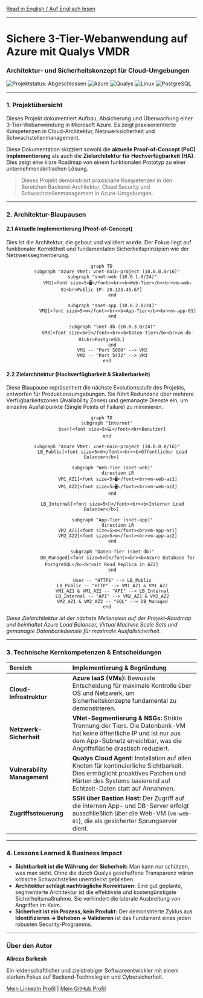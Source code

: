 [Read in English / Auf Englisch lesen](README.md)
***

<div align="left">

# Sichere 3-Tier-Webanwendung auf Azure mit Qualys VMDR
### Architektur- und Sicherheitskonzept für Cloud-Umgebungen

<p>
    <img src="https://img.shields.io/badge/status-abgeschlossen-green" alt="Projektstatus: Abgeschlossen">
    <img src="https://img.shields.io/badge/Azure-0078D4?style=for-the-badge&logo=microsoftazure&logoColor=white" alt="Azure">
    <img src="https://img.shields.io/badge/Qualys-ED2E26?style=for-the-badge&logo=qualys&logoColor=white" alt="Qualys">
    <img src="https://img.shields.io/badge/Linux-FCC624?style=for-the-badge&logo=linux&logoColor=black" alt="Linux">
    <img src="https://img.shields.io/badge/PostgreSQL-4169E1?style=for-the-badge&logo=postgresql&logoColor=white" alt="PostgreSQL">
</p>

</div>

---

### **1. Projektübersicht**

Dieses Projekt dokumentiert Aufbau, Absicherung und Überwachung einer 3-Tier-Webanwendung in Microsoft Azure. Es zeigt praxisorientierte Kompetenzen in Cloud-Architektur, Netzwerksicherheit und Schwachstellenmanagement.

Diese Dokumentation skizziert sowohl die **aktuelle Proof-of-Concept (PoC) Implementierung** als auch die **Zielarchitektur für Hochverfügbarkeit (HA)**. Dies zeigt eine klare Roadmap von einem funktionalen Prototyp zu einer unternehmenskritischen Lösung.

> Dieses Projekt demonstriert praxisnahe Kompetenzen in den Bereichen Backend-Architektur, Cloud Security und Schwachstellenmanagement in Azure-Umgebungen.

---

### **2. Architektur-Blaupausen**

#### **2.1 Aktuelle Implementierung (Proof-of-Concept)**

Dies ist die Architektur, die gebaut und validiert wurde. Der Fokus liegt auf funktionaler Korrektheit und fundamentalen Sicherheitsprinzipien wie der Netzwerksegmentierung.

<div align="center">

```mermaid
graph TD
    subgraph "Azure VNet: vnet-main-project (10.0.0.0/16)"
        subgraph "snet-web (10.0.1.0/24)"
            VM1[<font size=5>🖥️</font><br><b>Web-Tier</b><br>vm-web-01<br>Public IP: 20.123.45.67]
        end

        subgraph "snet-app (10.0.2.0/24)"
            VM2[<font size=5>⚙️</font><br><b>App-Tier</b><br>vm-app-01]
        end

        subgraph "snet-db (10.0.3.0/24)"
            VM3[<font size=5>🗄️</font><br><b>Daten-Tier</b><br>vm-db-01<br>PostgreSQL]
        end
        VM1 -- "Port 5000" --> VM2
        VM2 -- "Port 5432" --> VM3
    end
```

</div>

#### **2.2 Zielarchitektur (Hochverfügbarkeit & Skalierbarkeit)**

Diese Blaupause repräsentiert die nächste Evolutionsstufe des Projekts, entworfen für Produktionsumgebungen. Sie führt Redundanz über mehrere Verfügbarkeitszonen (Availability Zones) und gemanagte Dienste ein, um einzelne Ausfallpunkte (Single Points of Failure) zu minimieren.

<div align="center">

```mermaid
graph TD
    subgraph "Internet"
        User[<font size=5>💻</font><br>Benutzer]
    end

    subgraph "Azure VNet: vnet-main-project (10.0.0.0/16)"
        LB_Public[<font size=5>🌐</font><br><b>Öffentlicher Load Balancer</b>]
        
        subgraph "Web-Tier (snet-web)"
            direction LR
            VM1_AZ1[<font size=5>🖥️</font><br>vm-web-az1]
            VM1_AZ2[<font size=5>🖥️</font><br>vm-web-az2]
        end

        LB_Internal[<font size=5>🚦</font><br><b>Interner Load Balancer</b>]

        subgraph "App-Tier (snet-app)"
            direction LR
            VM2_AZ1[<font size=5>⚙️</font><br>vm-app-az1]
            VM2_AZ2[<font size=5>⚙️</font><br>vm-app-az2]
        end

        subgraph "Daten-Tier (snet-db)"
            DB_Managed[<font size=5>🗄️</font><br><b>Azure Database for PostgreSQL</b><br>mit Read Replica in AZ2]
        end

        User -- "HTTPS" --> LB_Public
        LB_Public -- "HTTP" --> VM1_AZ1 & VM1_AZ2
        VM1_AZ1 & VM1_AZ2 -- "API" --> LB_Internal
        LB_Internal -- "API" --> VM2_AZ1 & VM2_AZ2
        VM2_AZ1 & VM2_AZ2 -- "SQL" --> DB_Managed
    end
```

</div>

*Diese Zielarchitektur ist der nächste Meilenstein auf der Projekt-Roadmap und beinhaltet Azure Load Balancer, Virtual Machine Scale Sets und gemanagte Datenbankdienste für maximale Ausfallsicherheit.*

---

### **3. Technische Kernkompetenzen & Entscheidungen**

| Bereich | Implementierung & Begründung |
| :--- | :--- |
| **Cloud-Infrastruktur** | **Azure IaaS (VMs):** Bewusste Entscheidung für maximale Kontrolle über OS und Netzwerk, um Sicherheitskonzepte fundamental zu demonstrieren. |
| **Netzwerk-Sicherheit** | **VNet-Segmentierung & NSGs:** Strikte Trennung der Tiers. Die Datenbank-VM hat keine öffentliche IP und ist nur aus dem App-Subnetz erreichbar, was die Angriffsfläche drastisch reduziert. |
| **Vulnerability Management**| **Qualys Cloud Agent:** Installation auf allen Knoten für kontinuierliche Sichtbarkeit. Dies ermöglicht proaktives Patchen und Härten des Systems basierend auf Echtzeit-Daten statt auf Annahmen. |
| **Zugriffssteuerung** | **SSH über Bastion Host:** Der Zugriff auf die internen App- und DB-Server erfolgt ausschließlich über die Web-VM (`vm-web-01`), die als gesicherter Sprungserver dient. |

---

### **4. Lessons Learned & Business Impact**

*   **Sichtbarkeit ist die Währung der Sicherheit:** Man kann nur schützen, was man sieht. Ohne die durch Qualys geschaffene Transparenz wären kritische Schwachstellen unentdeckt geblieben.
*   **Architektur schlägt nachträgliche Korrekturen:** Eine gut geplante, segmentierte Architektur ist die effektivste und kostengünstigste Sicherheitsmaßnahme. Sie verhindert die laterale Ausbreitung von Angriffen im Keim.
*   **Sicherheit ist ein Prozess, kein Produkt:** Der demonstrierte Zyklus aus **Identifizieren -> Beheben -> Validieren** ist das Fundament eines jeden robusten Security-Programms.

---

### **Über den Autor**

**Alireza Barkesh**

Ein leidenschaftlicher und zielstrebiger Softwareentwickler mit einem starken Fokus auf Backend-Technologien und Cybersicherheit.

[Mein LinkedIn Profil](https://www.linkedin.com/in/barkesh) | [Mein GitHub Profil](https://github.com/barkesh)
